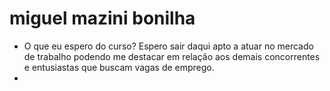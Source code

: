 # miguel mazini bonilha

- O que eu espero do curso? 
    Espero sair daqui apto a atuar no mercado de trabalho podendo me destacar em relação aos demais concorrentes e entusiastas que buscam vagas de emprego.
- 